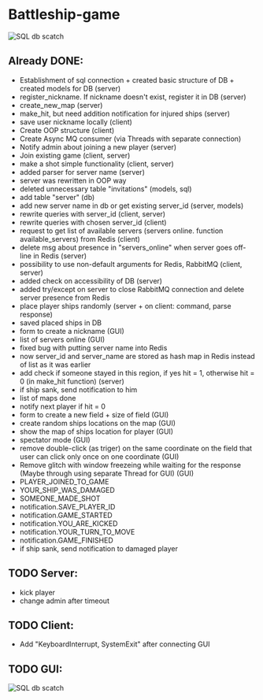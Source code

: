 # Battleship-game

![SQL db scatch](http://clip2net.com/clip/m527982/a20a7-clip-185kb.png)

## Already DONE:
* Establishment of sql connection + created basic structure of DB + created models for DB (server)
* register_nickname. If nickname doesn't exist, register it in DB (server)
* create_new_map (server)
* make_hit, but need addition notification for injured ships (server)
* save user nickname locally (client)
* Create OOP structure (client)
* Create Async MQ consumer (via Threads with separate connection)
* Notify admin about joining a new player (server)
* Join existing game (client, server)
* make a shot simple functionality (client, server)
* added parser for server name (server)
* server was rewritten in OOP way
* deleted unnecessary table "invitations" (models, sql)
* add table "server" (db)
* add new server name in db or get existing server_id (server, models)
* rewrite queries with server_id (client, server)
* rewrite queries with chosen server_id (client)
* request to get list of available servers (servers online. function available_servers) from Redis (client)
* delete msg about presence in "servers_online" when server goes off-line in Redis (server)
* possibility to use non-default arguments for Redis, RabbitMQ (client, server)
* added check on accessibility of DB (server)
* added try/except on server to close RabbitMQ connection and delete server presence from Redis
* place player ships randomly (server + on client: command, parse response)
* saved placed ships in DB
* form to create a nickname (GUI)
* list of servers online (GUI)
* fixed bug with putting server name into Redis
* now server_id and server_name are stored as hash map in Redis instead of list as it was earlier
* add check if someone stayed in this region, if yes hit = 1, otherwise hit = 0 (in make_hit function) (server)
* if ship sank, send notification to him
* list of maps done
* notify next player if hit = 0
* form to create a new field + size of field (GUI)
* create random ships locations on the map (GUI)
* show the map of ships location for player (GUI)
* spectator mode (GUI)
* remove double-click (as triger) on the same coordinate on the field that user can click only once on one coordinate (GUI)
* Remove glitch with window freezeing while waiting for the response (Maybe through using separate Thread for GUI) (GUI)
* PLAYER_JOINED_TO_GAME
* YOUR_SHIP_WAS_DAMAGED
* SOMEONE_MADE_SHOT
* notification.SAVE_PLAYER_ID
* notification.GAME_STARTED
* notification.YOU_ARE_KICKED
* notification.YOUR_TURN_TO_MOVE
* notification.GAME_FINISHED
* if ship sank, send notification to damaged player

## TODO Server:
* kick player
* change admin after timeout

## TODO Client:
* Add "KeyboardInterrupt, SystemExit" after connecting GUI

## TODO GUI:

![SQL db scatch](http://clip2net.com/clip/m527982/5b1a1-clip-45kb.png)
